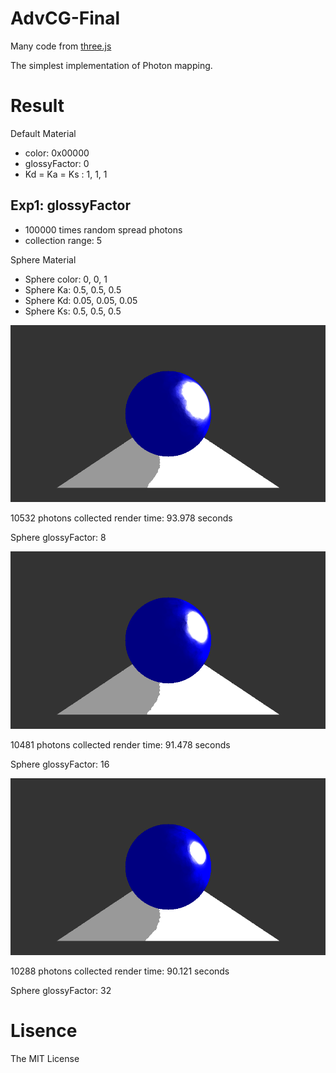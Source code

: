 # AdvCG-Final

Many code from [three.js](https://github.com/mrdoob/three.js/)

The simplest implementation of Photon mapping.

# Result

Default Material

- color: 0x00000
- glossyFactor: 0
- Kd = Ka = Ks : 1, 1, 1

## Exp1: glossyFactor

- 100000 times random spread photons
- collection range: 5

Sphere Material

- Sphere color: 0, 0, 1
- Sphere Ka: 0.5, 0.5, 0.5
- Sphere Kd: 0.05, 0.05, 0.05
- Sphere Ks: 0.5, 0.5, 0.5

![](./img/x1.png)

10532 photons collected
render time: 93.978 seconds

Sphere glossyFactor: 8

![](./img/x2.png)

10481 photons collected
render time: 91.478 seconds

Sphere glossyFactor: 16

![](./img/x3.png)

10288 photons collected
render time: 90.121 seconds

Sphere glossyFactor: 32

# Lisence

The MIT License